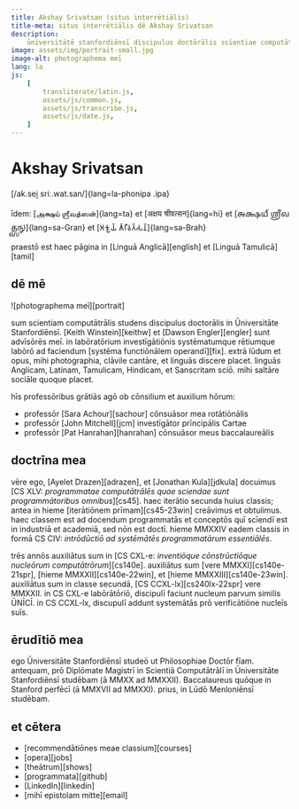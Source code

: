 ```yaml
---
title: Akshay Srivatsan (situs interrētiālis)
title-meta: situs interrētiālis dē Akshay Srivatsan
description:
    ūniversitātē stanfordiēnsī discipulus doctōrālis scientiae computātrālis.
image: assets/img/portrait-small.jpg
image-alt: photographema meī
lang: la
js:
    [
        transliterate/latin.js,
        assets/js/common.js,
        assets/js/transcribe.js,
        assets/js/date.js,
    ]
---
```


# Akshay Srivatsan

[/ak.sei̯ sriː.wat.san/]{lang=la-phonipa .ipa}

īdem: [அக்ஷய் ஶ்ரீவத்ஸன்]{lang=ta} et [अक्षय श्रीवत्सन]{lang=hi} et [𑌅𑌕𑍍𑌷𑌯𑍍
𑌶𑍍𑌰𑍀𑌵𑌤𑍍𑌸𑌨𑍍]{lang=sa-Gran} et [𑀅𑀓𑁆𑀱𑀬𑁆 𑀰𑁆𑀭𑀻𑀯𑀢𑁆𑀲𑀦𑁆]{lang=sa-Brah}

praestō est haec pāgina in [Linguā Anglicā][english] et [Linguā Tamulicā][tamil]

<span id="date"></span>

<div id="font" style="display:none">
<label for="change_font">**speciēm litterārum ēligē:**</label>
<select name="change_font" id="change_font">
<!-- filled from JS -->
</select>
</div>

## dē mē

![photographema meī][portrait]

sum scientiam computātrālis studens discipulus doctorālis in Ūniversitāte
Stanfordiēnsī. [Keith Winstein][keithw] et [Dawson Engler][engler] sunt
advīsōrēs meī. in labōratōrium investīgātiōnis systēmatumque rētiumque labōrō ad
faciendum [systēma functiōnālem operandī][fix]. extrā lūdum et opus, mihi
photographia, clāvile cantāre, et linguās discere placet. linguās Anglicam,
Latinam, Tamulicam, Hindicam, et Sanscritam sciō. mihi saltāre sociāle quoque
placet.

hīs professōribus grātiās agō ob cōnsilium et auxilium hōrum:

-   professōr [Sara Achour][sachour] cōnsuāsor mea rotātiōnālis
-   professōr [John Mitchell][jcm] investīgātor prīncipālis Cartae
-   professōr [Pat Hanrahan][hanrahan] cōnsuāsor meus baccalaureālis

## doctrīna mea

vēre ego, [Ayelet Drazen][adrazen], et [Jonathan Kula][jdkula] docuimus [CS XLV:
_programmatae computātrālēs quae sciendae sunt programmātoribus omnibus_][cs45].
haec iterātio secunda huius classis; antea in hieme [iterātiōnem
prīmam][cs45-23win] creāvimus et obtulimus. haec classem est ad docendum
programmatās et conceptōs quī scīendī est in industriā et academiā, sed nōn est
doctī. hieme MMXXIV eadem classis in formā CS CIV: _intrōdūctiō ad systēmātēs
programmatārum essentiālēs_.

trēs annōs auxiliātus sum in [CS CXL-e: _inventiōque cōnstrūctiōque nucleōrum
computātrōrum_][cs140e]. auxiliātus sum [vere MMXXI][cs140e-21spr], [hieme
MMXXII][cs140e-22win], et [hieme MMXXIII][cs140e-23win]. auxiliātus sum in
classe secundā, [CS CCXL-lx][cs240lx-22spr] vere MMXXII. in CS CXL-e
labōrātōriō, discipulī faciunt nucleum parvum similis ŪNĪCĪ. in CS CCXL-lx,
discupulī addunt systemātās prō verificātiōne nucleīs suīs.

## ērudītiō mea

ego Ūniversitāte Stanfordiēnsī studeō ut Philosophiae Doctōr fīam. antequam, prō
Diplōmate Magistrī in Scientiā Computātrālī in Ūniversitāte Stanfordiēnsī
studēbam (ā MMXX ad MMXXII). Baccalaureus quōque in Stanford perfēcī (ā MMXVII
ad MMXXI). prius, in Lūdō Menloniēnsī studēbam.

## et cētera

-   [recommendātiōnes meae classium][courses]
-   [opera][jobs]
-   [theātrum][shows]
-   [programmata][github]
-   [LinkedIn][linkedin]
-   [mihī epistolam mitte][email]

<script>

date.innerHTML = `hodie est: ${hodie()} (${hodieBreve()})`;

setup(
    document.getElementById("font"),
    document.getElementById("change_font"),
    [
        ["litterae quadrātae", "", "la", null],
        ["litterae unciālēs", "unciali", "la-Latg", mapping.to_ascii],
        ["litterae italicae", "italica", "la-Ital", mapping.to_italics],
        ["litterae tamulicae", "tamulica", "ta", mapping.to_tamil],
        ["litterae granthae", "grantha", "ta", mapping.to_grantha],
        ["litterae brāhmēs", "brahmi", "ta", mapping.to_brahmi],
    ]
);
</script>
